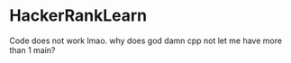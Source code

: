 # HackerRankLearn

Code does not work lmao. why does god damn cpp not let me have more than 1 main?
